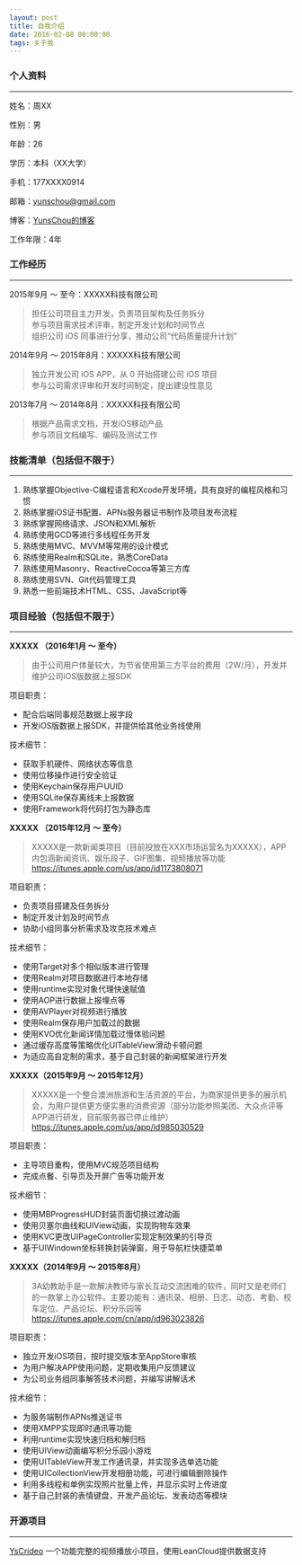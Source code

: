 ```yaml
---
layout: post
title: 自我介绍
date: 2016-02-08 00:00:00
tags: 关于我
---
```


### 个人资料

---

姓名：周XX

性别：男

年龄：26

学历：本科（XX大学）

手机：177XXXX0914

邮箱：yunschou@gmail.com

博客：[YunsChou的博客](http://yunschou.github.io)

工作年限：4年

### 工作经历

------

2015年9月 ～ 至今：XXXXX科技有限公司

> 担任公司项目主力开发，负责项目架构及任务拆分  
> 参与项目需求技术评审，制定开发计划和时间节点  
> 组织公司 iOS 同事进行分享，推动公司“代码质量提升计划”



2014年9月 ～ 2015年8月：XXXXX科技有限公司

> 独立开发公司 iOS APP，从 0 开始搭建公司 iOS 项目  
> 参与公司需求评审和开发时间制定，提出建设性意见 



2013年7月 ～ 2014年8月：XXXXX科技有限公司

> 根据产品需求文档，开发iOS移动产品  
> 参与项目文档编写、编码及测试工作

### 技能清单（包括但不限于）

---

1. 熟练掌握Objective-C编程语言和Xcode开发环境，具有良好的编程风格和习惯
2. 熟练掌握iOS证书配置、APNs服务器证书制作及项目发布流程  
3. 熟练掌握网络请求、JSON和XML解析
4. 熟练使用GCD等进行多线程任务开发
5. 熟练使用MVC、MVVM等常用的设计模式
6. 熟练使用Realm和SQLite，熟悉CoreData
7. 熟练使用Masonry、ReactiveCocoa等第三方库
8. 熟练使用SVN、Git代码管理工具
9. 熟悉一些前端技术HTML、CSS、JavaScript等


### 项目经验（包括但不限于）

---

**XXXXX （2016年1月 ～ 至今）**

> 由于公司用户体量较大，为节省使用第三方平台的费用（2W/月），开发并维护公司iOS版数据上报SDK

项目职责：  
* 配合后端同事规范数据上报字段        
* 开发iOS版数据上报SDK，并提供给其他业务线使用   

技术细节：  
* 获取手机硬件、网络状态等信息        
* 使用位移操作进行安全验证   
* 使用Keychain保存用户UUID  
* 使用SQLite保存离线未上报数据
* 使用Framework将代码打包为静态库 

**XXXXX （2015年12月 ～ 至今）**

> XXXXX是一款新闻类项目（目前投放在XXX市场运营名为XXXXX），APP内包涵新闻资讯、娱乐段子、GIF图集、视频播放等功能  
> https://itunes.apple.com/us/app/id1173808071

项目职责：  
* 负责项目搭建及任务拆分  
* 制定开发计划及时间节点  
* 协助小组同事分析需求及攻克技术难点  

技术细节：  
* 使用Target对多个相似版本进行管理    
* 使用Realm对项目数据进行本地存储    
* 使用runtime实现对象代理快速赋值
* 使用AOP进行数据上报埋点等    
* 使用AVPlayer对视频进行播放  
* 使用Realm保存用户加载过的数据
* 使用KVO优化新闻详情加载过慢体验问题  
* 通过缓存高度等策略优化UITableView滑动卡顿问题  
* 为适应高自定制的需求，基于自己封装的新闻框架进行开发  


**XXXXX（2015年9月 ～ 2015年12月）**

> XXXXX是一个整合澳洲旅游和生活资源的平台，为商家提供更多的展示机会，为用户提供更方便实惠的消费资源（部分功能参照美团、大众点评等APP进行研发，目前服务器已停止维护）  
> https://itunes.apple.com/us/app/id985030529

项目职责：  
* 主导项目重构，使用MVC规范项目结构    
* 完成点餐、引导页及开屏广告等功能开发    

技术细节：  
* 使用MBProgressHUD封装页面切换过渡动画    
* 使用贝塞尔曲线和UIView动画，实现购物车效果  
* 使用KVC更改UIPageController实现定制效果的引导页  
* 基于UIWindown坐标转换封装弹窗，用于导航栏快捷菜单  


**XXXXX（2014年9月 ～ 2015年8月）**

> 3A幼教助手是一款解决教师与家长互动交流困难的软件，同时又是老师们的一款掌上办公软件。主要功能有：通讯录、相册、日志、动态、考勤、校车定位、产品论坛、积分乐园等  
> https://itunes.apple.com/cn/app/id963023826

项目职责：  
* 独立开发iOS项目，按时提交版本至AppStore审核    
* 为用户解决APP使用问题，定期收集用户反馈建议       
* 为公司业务组同事解答技术问题，并编写讲解话术  

技术细节：  
* 为服务端制作APNs推送证书    
* 使用XMPP实现即时通讯等功能    
* 利用runtime实现快速归档和解归档    
* 使用UIView动画编写积分乐园小游戏    
* 使用UITableView开发工作通讯录，并实现多选单选功能  
* 使用UICollectionView开发相册功能，可进行编辑删除操作  
* 利用多线程和单例实现照片批量上传，并显示实时上传进度   
* 基于自己封装的表情键盘，开发产品论坛、发表动态等模块  



### 开源项目

---

[YsCrideo](https://github.com/YunsChou/YsCrideo) 一个功能完整的视频播放小项目，使用LeanCloud提供数据支持











